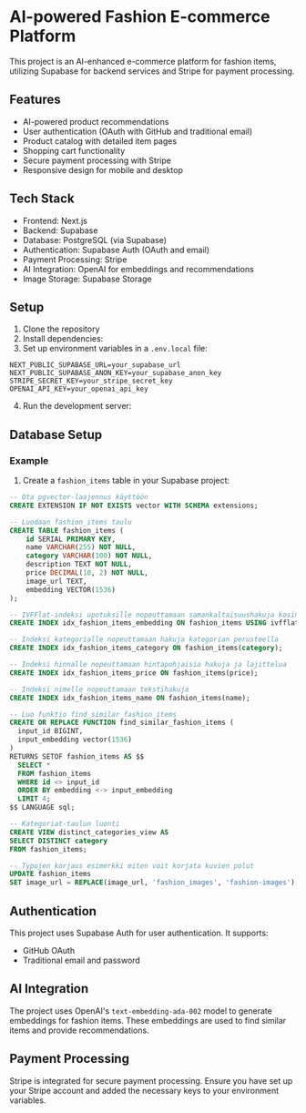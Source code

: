 # AI-powered Fashion E-commerce Platform

This project is an AI-enhanced e-commerce platform for fashion items, utilizing Supabase for backend services and Stripe for payment processing.

## Features

- AI-powered product recommendations
- User authentication (OAuth with GitHub and traditional email)
- Product catalog with detailed item pages
- Shopping cart functionality
- Secure payment processing with Stripe
- Responsive design for mobile and desktop

## Tech Stack

- Frontend: Next.js
- Backend: Supabase
- Database: PostgreSQL (via Supabase)
- Authentication: Supabase Auth (OAuth and email)
- Payment Processing: Stripe
- AI Integration: OpenAI for embeddings and recommendations
- Image Storage: Supabase Storage

## Setup

1. Clone the repository
2. Install dependencies:
3. Set up environment variables in a `.env.local` file:
   
`NEXT_PUBLIC_SUPABASE_URL=your_supabase_url
NEXT_PUBLIC_SUPABASE_ANON_KEY=your_supabase_anon_key
STRIPE_SECRET_KEY=your_stripe_secret_key
OPENAI_API_KEY=your_openai_api_key`

4. Run the development server:

## Database Setup

### Example
1. Create a `fashion_items` table in your Supabase project:

```sql
-- Ota pgvector-laajennus käyttöön
CREATE EXTENSION IF NOT EXISTS vector WITH SCHEMA extensions;

-- Luodaan fashion_items taulu
CREATE TABLE fashion_items (
    id SERIAL PRIMARY KEY,
    name VARCHAR(255) NOT NULL,
    category VARCHAR(100) NOT NULL,
    description TEXT NOT NULL,
    price DECIMAL(10, 2) NOT NULL,
    image_url TEXT,
    embedding VECTOR(1536)
);

-- IVFFlat-indeksi upotuksille nopeuttamaan samankaltaisuushakuja kosinietäisyyden perusteella
CREATE INDEX idx_fashion_items_embedding ON fashion_items USING ivfflat (embedding vector_cosine_ops);

-- Indeksi kategorialle nopeuttamaan hakuja kategorian perusteella
CREATE INDEX idx_fashion_items_category ON fashion_items(category);

-- Indeksi hinnalle nopeuttamaan hintapohjaisia hakuja ja lajittelua
CREATE INDEX idx_fashion_items_price ON fashion_items(price);

-- Indeksi nimelle nopeuttamaan tekstihakuja
CREATE INDEX idx_fashion_items_name ON fashion_items(name);

-- Luo funktio find_similar_fashion_items
CREATE OR REPLACE FUNCTION find_similar_fashion_items (
  input_id BIGINT, 
  input_embedding vector(1536)
) 
RETURNS SETOF fashion_items AS $$
  SELECT *
  FROM fashion_items
  WHERE id <> input_id
  ORDER BY embedding <-> input_embedding
  LIMIT 4;
$$ LANGUAGE sql;

-- Kategoriat-taulun luonti
CREATE VIEW distinct_categories_view AS
SELECT DISTINCT category
FROM fashion_items;

-- Typojen korjaus esimerkki miten voit korjata kuvien polut
UPDATE fashion_items
SET image_url = REPLACE(image_url, 'fashion_images', 'fashion-images');
```
## Authentication

This project uses Supabase Auth for user authentication. It supports:

- GitHub OAuth
- Traditional email and password

## AI Integration

The project uses OpenAI's `text-embedding-ada-002` model to generate embeddings for fashion items. These embeddings are used to find similar items and provide recommendations.

## Payment Processing

Stripe is integrated for secure payment processing. Ensure you have set up your Stripe account and added the necessary keys to your environment variables.



